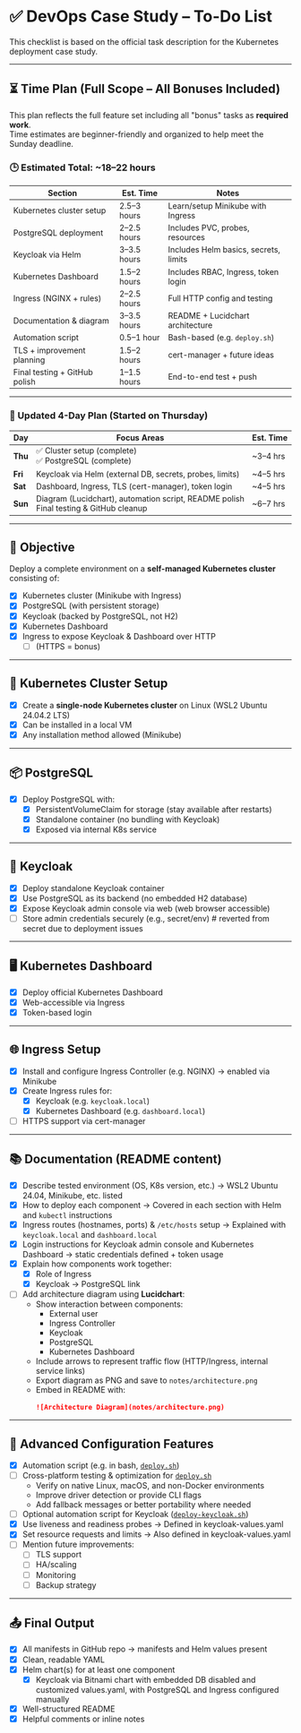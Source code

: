 # ✅ DevOps Case Study – To-Do List
This checklist is based on the official task description for the Kubernetes deployment case study.

---

## ⏳ Time Plan (Full Scope – All Bonuses Included)  
This plan reflects the full feature set including all "bonus" tasks as **required work**.  
Time estimates are beginner-friendly and organized to help meet the Sunday deadline.

### 🕒 Estimated Total: **~18–22 hours**  
| Section                        | Est. Time        | Notes |
|-------------------------------|------------------|-------|
| Kubernetes cluster setup      | 2.5–3 hours      | Learn/setup Minikube with Ingress |
| PostgreSQL deployment         | 2–2.5 hours      | Includes PVC, probes, resources |
| Keycloak via Helm             | 3–3.5 hours      | Includes Helm basics, secrets, limits |
| Kubernetes Dashboard          | 1.5–2 hours      | Includes RBAC, Ingress, token login |
| Ingress (NGINX + rules)       | 2–2.5 hours      | Full HTTP config and testing |
| Documentation & diagram       | 3–3.5 hours      | README + Lucidchart architecture |
| Automation script             | 0.5–1 hour       | Bash-based (e.g. `deploy.sh`) |
| TLS + improvement planning    | 1.5–2 hours      | cert-manager + future ideas |
| Final testing + GitHub polish | 1–1.5 hours      | End-to-end test + push |

---

### 📆 Updated 4-Day Plan (Started on Thursday)  
| Day       | Focus Areas                                                    | Est. Time |
|-----------|----------------------------------------------------------------|-----------|
| **Thu**   | ✅ Cluster setup (complete) <br> ✅ PostgreSQL (complete)     | ~3–4 hrs |
| **Fri**   | Keycloak via Helm (external DB, secrets, probes, limits)       | ~4–5 hrs |
| **Sat**   | Dashboard, Ingress, TLS (cert-manager), token login            | ~4–5 hrs |
| **Sun**   | Diagram (Lucidchart), automation script, README polish <br> Final testing & GitHub cleanup | ~6–7 hrs |

---

## 🧱 Objective  
Deploy a complete environment on a **self-managed Kubernetes cluster** consisting of:

- [x] Kubernetes cluster (Minikube with Ingress)
- [x] PostgreSQL (with persistent storage)
- [x] Keycloak (backed by PostgreSQL, not H2)
- [x] Kubernetes Dashboard
- [x] Ingress to expose Keycloak & Dashboard over HTTP 
  - [ ] (HTTPS = bonus)

---

## 🔧 Kubernetes Cluster Setup  
- [x] Create a **single-node Kubernetes cluster** on Linux (WSL2 Ubuntu 24.04.2 LTS)
- [x] Can be installed in a local VM
- [x] Any installation method allowed (Minikube)

---

## 📦 PostgreSQL  
- [x] Deploy PostgreSQL with:
  - [x] PersistentVolumeClaim for storage (stay available after restarts)
  - [x] Standalone container (no bundling with Keycloak)
  - [x] Exposed via internal K8s service

---

## 🧩 Keycloak  
- [x] Deploy standalone Keycloak container
- [x] Use PostgreSQL as its backend (no embedded H2 database)
- [x] Expose Keycloak admin console via web (web browser accessible)
- [ ] Store admin credentials securely (e.g., secret/env)                     # reverted from secret due to deployment issues 

---

## 🖥️ Kubernetes Dashboard  
- [x] Deploy official Kubernetes Dashboard
- [x] Web-accessible via Ingress
- [x] Token-based login

---

## 🌐 Ingress Setup  
- [x] Install and configure Ingress Controller (e.g. NGINX) -> enabled via Minikube
- [x] Create Ingress rules for:
  - [x] Keycloak (e.g. `keycloak.local`)
  - [x] Kubernetes Dashboard (e.g. `dashboard.local`)
- [ ] HTTPS support via cert-manager

---

## 📚 Documentation (README content)
- [x] Describe tested environment (OS, K8s version, etc.) ->  WSL2 Ubuntu 24.04, Minikube, etc. listed
- [x] How to deploy each component -> Covered in each section with Helm and `kubectl` instructions
- [x] Ingress routes (hostnames, ports) & `/etc/hosts` setup -> Explained with `keycloak.local` and `dashboard.local`
- [x] Login instructions for Keycloak admin console and Kubernetes Dashboard -> static credentials defined + token usage
- [x] Explain how components work together:
  - [x] Role of Ingress
  - [x] Keycloak → PostgreSQL link
- [ ] Add architecture diagram using **Lucidchart**:
  - Show interaction between components:
    - External user
    - Ingress Controller
    - Keycloak
    - PostgreSQL
    - Kubernetes Dashboard
  - Include arrows to represent traffic flow (HTTP/Ingress, internal service links)
  - Export diagram as PNG and save to `notes/architecture.png`
  - Embed in README with:
    ```md
    ![Architecture Diagram](notes/architecture.png)
    ```

---

## 🔧 Advanced Configuration Features
- [x] Automation script (e.g. in bash, [`deploy.sh`](deploy.sh))
- [ ] Cross-platform testing & optimization for [`deploy.sh`](deploy.sh)  
  - Verify on native Linux, macOS, and non-Docker environments  
  - Improve driver detection or provide CLI flags  
  - Add fallback messages or better portability where needed
- [ ] Optional automation script for Keycloak ([`deploy-keycloak.sh`](deploy-keycloak.sh))
- [x] Use liveness and readiness probes -> Defined in keycloak-values.yaml
- [x] Set resource requests and limits -> Also defined in keycloak-values.yaml
- [ ] Mention future improvements:
  - [ ] TLS support
  - [ ] HA/scaling
  - [ ] Monitoring
  - [ ] Backup strategy

---

## 📤 Final Output
- [x] All manifests in GitHub repo -> manifests and Helm values present
- [x] Clean, readable YAML
- [x] Helm chart(s) for at least one component
  - [x] Keycloak via Bitnami chart with embedded DB disabled and customized values.yaml, with PostgreSQL and Ingress configured manually
- [x] Well-structured README
- [x] Helpful comments or inline notes